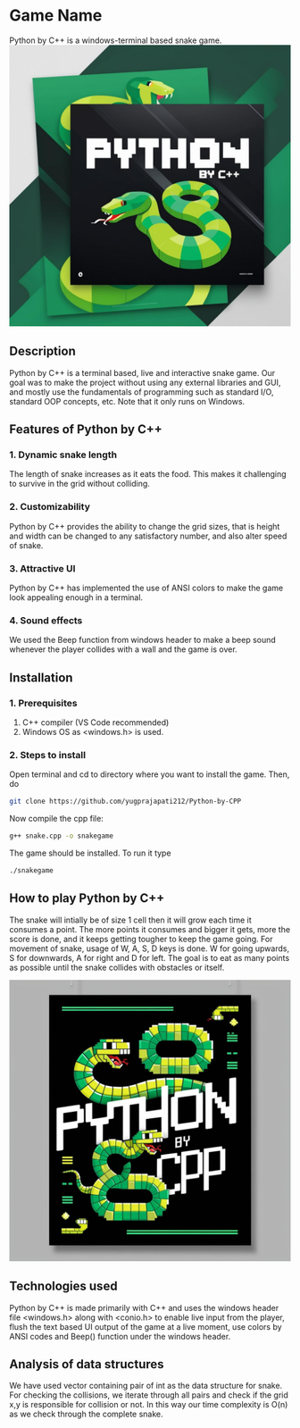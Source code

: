 # Game Name
Python by C++ is a windows-terminal based snake game.
![T](images/logo2.jpeg)

## Description
Python by C++ is a terminal based, live and interactive snake game. Our goal was to make the project without using any external libraries and GUI, and mostly use the fundamentals of programming such as standard I/O, standard OOP concepts, etc. Note that it only runs on Windows.

## Features of Python by C++
### 1. Dynamic snake length
The length of snake increases as it eats the food. This makes it challenging to survive in the grid without colliding.
### 2. Customizability
Python by C++ provides the ability to change the grid sizes, that is height and width can be changed to any satisfactory number, and also alter speed of snake.
### 3. Attractive UI
Python by C++ has implemented the use of ANSI colors to make the game look appealing enough in a terminal.
### 4. Sound effects
We used the Beep function from windows header to make a beep sound whenever the player collides with a wall and the game is over.

## Installation
### 1. Prerequisites
1. C++ compiler (VS Code recommended)
2. Windows OS as <windows.h> is used.
### 2. Steps to install
Open terminal and cd to directory where you want to install the game.
Then, do
```sh
git clone https://github.com/yugprajapati212/Python-by-CPP
```

Now compile the cpp file:
```sh
g++ snake.cpp -o snakegame
```


The game should be installed. To run it type
```sh
./snakegame
```
## How to play Python by C++
The snake will intially be of size 1 cell then it will grow each time it consumes a point. The more points it consumes and bigger it gets, more the score is done, and it keeps getting tougher to keep the game going. For movement of snake, usage of W, A, S, D keys is done. W for going upwards, S for downwards, A for right and D for left. The goal is to eat as many points as possible until the snake collides with obstacles or itself.

![T](images/logo.jpeg)

## Technologies used
Python by C++ is made primarily with C++ and uses the windows header file <windows.h> along with <conio.h> to enable live input from the player, flush the text based UI output of the game at a live moment, use colors by ANSI codes and Beep() function under the windows header.

## Analysis of data structures
We have used vector containing pair of int as the data structure for snake. For checking the collisions, we iterate through all pairs and check if the grid x,y is responsible for collision or not. In this way our time complexity is O(n) as we check through the complete snake.

